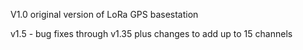 V1.0 original version of LoRa GPS basestation

v1.5 - bug fixes through v1.35 plus changes to add up to 15 channels
